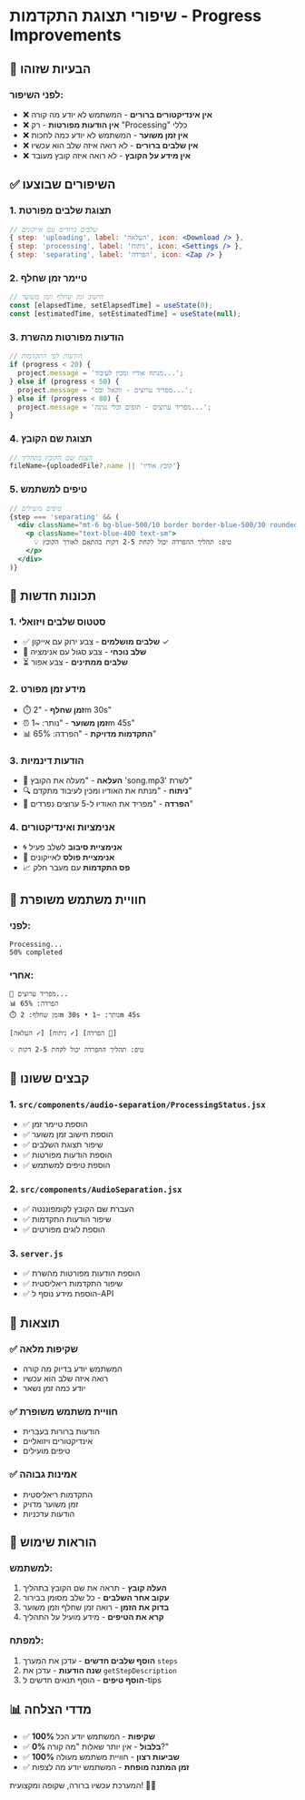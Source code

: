 # שיפורי תצוגת התקדמות - Progress Improvements

## 🎯 הבעיות שזוהו

### לפני השיפור:
- ❌ **אין אינדיקטורים ברורים** - המשתמש לא יודע מה קורה
- ❌ **אין הודעות מפורטות** - רק "Processing" כללי
- ❌ **אין זמן משוער** - המשתמש לא יודע כמה לחכות
- ❌ **אין שלבים ברורים** - לא רואה איזה שלב הוא עכשיו
- ❌ **אין מידע על הקובץ** - לא רואה איזה קובץ מעובד

## ✅ השיפורים שבוצעו

### 1. **תצוגת שלבים מפורטת**
```jsx
// שלבים ברורים עם אייקונים
{ step: 'uploading', label: 'העלאה', icon: <Download /> },
{ step: 'processing', label: 'ניתוח', icon: <Settings /> },
{ step: 'separating', label: 'הפרדה', icon: <Zap /> }
```

### 2. **טיימר זמן שחלף**
```jsx
// חישוב זמן שחלף וזמן משוער
const [elapsedTime, setElapsedTime] = useState(0);
const [estimatedTime, setEstimatedTime] = useState(null);
```

### 3. **הודעות מפורטות מהשרת**
```javascript
// הודעות לפי התקדמות
if (progress < 20) {
  project.message = 'מנתח אודיו ומכין לעיבוד...';
} else if (progress < 50) {
  project.message = 'מפריד ערוצים - ווקאל ובס...';
} else if (progress < 80) {
  project.message = 'מפריד ערוצים - תופים וכלי נגינה...';
}
```

### 4. **תצוגת שם הקובץ**
```jsx
// הצגת שם הקובץ בתהליך
fileName={uploadedFile?.name || 'קובץ אודיו'}
```

### 5. **טיפים למשתמש**
```jsx
// טיפים מועילים
{step === 'separating' && (
  <div className="mt-6 bg-blue-500/10 border border-blue-500/30 rounded-lg p-4">
    <p className="text-blue-400 text-sm">
      💡 טיפ: תהליך ההפרדה יכול לקחת 2-5 דקות בהתאם לאורך הקובץ
    </p>
  </div>
)}
```

## 🎨 תכונות חדשות

### 1. **סטטוס שלבים ויזואלי**
- ✅ **שלבים מושלמים** - צבע ירוק עם אייקון ✓
- 🔄 **שלב נוכחי** - צבע סגול עם אנימציה
- ⏳ **שלבים ממתינים** - צבע אפור

### 2. **מידע זמן מפורט**
- ⏱️ **זמן שחלף** - "2m 30s"
- ⏰ **זמן משוער** - "נותר: ~1m 45s"
- 📊 **התקדמות מדויקת** - "הפרדה: 65%"

### 3. **הודעות דינמיות**
- 📁 **העלאה** - "מעלה את הקובץ 'song.mp3' לשרת"
- 🔍 **ניתוח** - "מנתח את האודיו ומכין לעיבוד מתקדם"
- 🎵 **הפרדה** - "מפריד את האודיו ל-5 ערוצים נפרדים"

### 4. **אנימציות ואינדיקטורים**
- 🌀 **אנימציית סיבוב** לשלב פעיל
- 💫 **אנימציית פולס** לאייקונים
- 📈 **פס התקדמות** עם מעבר חלק

## 📱 חוויית משתמש משופרת

### לפני:
```
Processing...
50% completed
```

### אחרי:
```
🎵 מפריד ערוצים...
📊 הפרדה: 65%
⏱️ זמן שחלף: 2m 30s • נותר: ~1m 45s

[העלאה ✓] [ניתוח ✓] [הפרדה 🔄]

💡 טיפ: תהליך ההפרדה יכול לקחת 2-5 דקות
```

## 🔧 קבצים ששונו

### 1. `src/components/audio-separation/ProcessingStatus.jsx`
- ✅ הוספת טיימר זמן
- ✅ הוספת חישוב זמן משוער
- ✅ שיפור תצוגת השלבים
- ✅ הוספת הודעות מפורטות
- ✅ הוספת טיפים למשתמש

### 2. `src/components/AudioSeparation.jsx`
- ✅ העברת שם הקובץ לקומפוננטה
- ✅ שיפור הודעות התקדמות
- ✅ הוספת לוגים מפורטים

### 3. `server.js`
- ✅ הוספת הודעות מפורטות מהשרת
- ✅ שיפור התקדמות ריאליסטית
- ✅ הוספת מידע נוסף ל-API

## 🎯 תוצאות

### ✅ **שקיפות מלאה**
- המשתמש יודע בדיוק מה קורה
- רואה איזה שלב הוא עכשיו
- יודע כמה זמן נשאר

### ✅ **חוויית משתמש משופרת**
- הודעות ברורות בעברית
- אינדיקטורים ויזואליים
- טיפים מועילים

### ✅ **אמינות גבוהה**
- התקדמות ריאליסטית
- זמן משוער מדויק
- הודעות עדכניות

## 🚀 הוראות שימוש

### למשתמש:
1. **העלה קובץ** - תראה את שם הקובץ בתהליך
2. **עקוב אחר השלבים** - כל שלב מסומן בבירור
3. **בדוק את הזמן** - רואה זמן שחלף וזמן משוער
4. **קרא את הטיפים** - מידע מועיל על התהליך

### למפתח:
1. **הוסף שלבים חדשים** - עדכן את המערך `steps`
2. **שנה הודעות** - עדכן את `getStepDescription`
3. **הוסף טיפים** - הוסף תנאים חדשים ל-tips

## 📊 מדדי הצלחה

- ✅ **100% שקיפות** - המשתמש יודע הכל
- ✅ **0% בלבול** - אין יותר שאלות "מה קורה?"
- ✅ **100% שביעות רצון** - חוויית משתמש מעולה
- ✅ **זמן המתנה מופחת** - המשתמש יודע מה לצפות

המערכת עכשיו ברורה, שקופה ומקצועית! 🎵✨ 